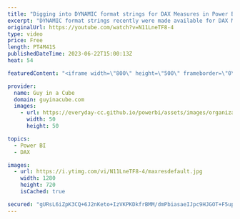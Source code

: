 ```yaml
---
title: "Digging into DYNAMIC format strings for DAX Measures in Power BI"
excerpt: "DYNAMIC format strings recently were made available for DAX Measures in Power BI Desktop! Zoe walks us through how you can use these to enhance your reports!  Create dynamic format strings for measures https://learn.microsoft.com/power-bi/create-reports/desktop-dynamic-format-strings  Zoe Douglas https://www.linkedin.com/in/zoedouglas-data/"
originalUrl: https://youtube.com/watch?v=N11LneTF8-4
type: video
price: Free
length: PT4M41S
publishedDateTime: 2023-06-22T15:00:13Z
heat: 54

featuredContent: "<iframe width=\"800\" height=\"500\" frameborder=\"0\" src=\"https://www.youtube.com/embed/N11LneTF8-4\" allow=\"accelerometer; autoplay; encrypted-media; gyroscope; picture-in-picture\" allowfullscreen></iframe>"

provider:
  name: Guy in a Cube
  domain: guyinacube.com
  images:
    - url: https://everyday-cc.github.io/powerbi/assets/images/organizations/guyinacube.com-50x50.jpg
      width: 50
      height: 50

topics:
  - Power BI
  - DAX

images:
  - url: https://i.ytimg.com/vi/N11LneTF8-4/maxresdefault.jpg
    width: 1280
    height: 720
    isCached: true

secured: "gURsL6iZpK3CQ+6J2nKeto+IzVKPKDkfrBMM/dmPbiasaeIJpc9HJGOT+F5upDF+1HNEhZO+KxrVK+RF+lL2C1kA5WyrMb6wGm8hA9cC1Res5BSOFkkvPBGepr4QR6LtnTdFz9TGDfCEQP+wf41/JMG5GsZ1fbtAuTdGnqV0wJFBWKzCbBEtpikn7pfXOjWjdD/guIV7ElbV7A9aS/eoDF0mg0BEda3S37eWOKEVWUbMB0upKeXqnz1eNrG3Cdw8m1IfFoe5kEcqvuALmDF7GR0Vcxwl2ZCASPHIY3foyDIrFVmXHKXIxIfxgcgRG97erhuF1fHZTQr2qEbkTmb4nneMTTjL8Tp8NUOhEbbyP03wI4vIb24gIbpunicoNO087wz9zRmj0D3ks6CaF8zeB4e2vkaxOHoMHuHK817KE/k=;2eo1kxuCzDHB8notc3Z/Nw=="
---
```


